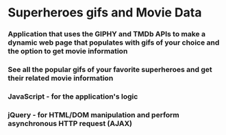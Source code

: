 # Superheroes gifs and Movie Data
### Application that uses the GIPHY and TMDb APIs to make a dynamic web page that populates with gifs of your choice and the option to get movie information

### See all the popular gifs of your favorite superheroes and get their related movie information

### JavaScript - for the application's logic
### jQuery - for HTML/DOM manipulation and perform asynchronous HTTP request (AJAX)
